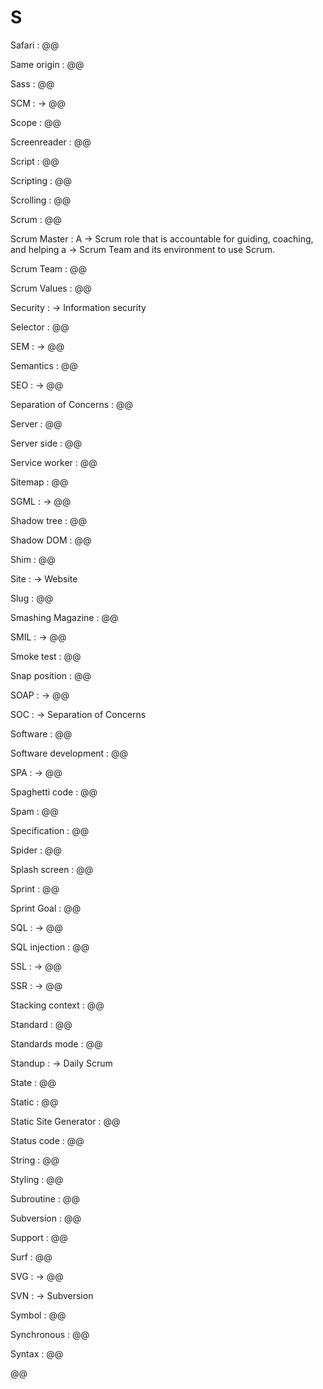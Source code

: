 # S

Safari
: @@

Same origin
: @@

Sass
: @@

SCM
: → @@

Scope
: @@

Screenreader
: @@

Script
: @@

Scripting
: @@

Scrolling
: @@

Scrum
: @@

Scrum Master
: A → Scrum role that is accountable for guiding, coaching, and helping a → Scrum Team and its environment to use Scrum. 

Scrum Team
: @@

Scrum Values
: @@

Security
: → Information security

Selector
: @@

SEM
: → @@

Semantics
: @@

SEO
: → @@

Separation of Concerns
: @@

Server
: @@

Server side
: @@

Service worker
: @@

Sitemap
: @@

SGML
: → @@

Shadow tree
: @@

Shadow DOM
: @@

Shim
: @@

Site
: → Website

Slug
: @@

Smashing Magazine
: @@

SMIL
: → @@

Smoke test
: @@

Snap position
: @@

SOAP
: → @@

SOC
: → Separation of Concerns

Software
: @@

Software development
: @@

SPA
: → @@

Spaghetti code
: @@

Spam
: @@

Specification
: @@

Spider
: @@

Splash screen
: @@

Sprint
: @@

Sprint Goal
: @@

SQL
: → @@

SQL injection
: @@

SSL
: → @@

SSR
: → @@

Stacking context
: @@

Standard
: @@

Standards mode
: @@

Standup
: → Daily Scrum

State
: @@

Static
: @@

Static Site Generator
: @@

Status code
: @@

String
: @@

Styling
: @@

Subroutine
: @@

Subversion
: @@

Support
: @@

Surf
: @@

SVG
: → @@

SVN
: → Subversion

Symbol
: @@

Synchronous
: @@

Syntax
: @@

@@